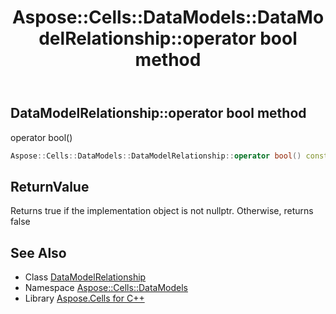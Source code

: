 ﻿---
title: Aspose::Cells::DataModels::DataModelRelationship::operator bool method
linktitle: operator bool
second_title: Aspose.Cells for C++ API Reference
description: 'Aspose::Cells::DataModels::DataModelRelationship::operator bool method. operator bool() in C++.'
type: docs
weight: 400
url: /cpp/aspose.cells.datamodels/datamodelrelationship/operator_bool/
---
## DataModelRelationship::operator bool method


operator bool()

```cpp
Aspose::Cells::DataModels::DataModelRelationship::operator bool() const
```


## ReturnValue

Returns true if the implementation object is not nullptr. Otherwise, returns false

## See Also

* Class [DataModelRelationship](../)
* Namespace [Aspose::Cells::DataModels](../../)
* Library [Aspose.Cells for C++](../../../)
